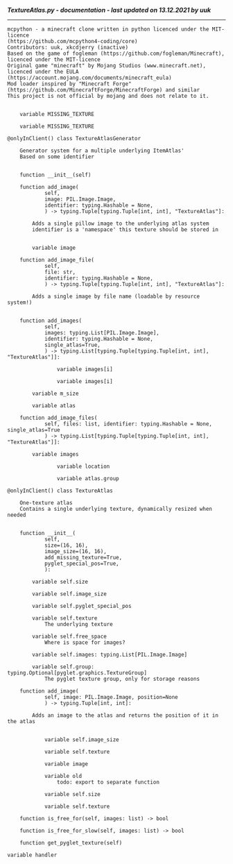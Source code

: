 ***TextureAtlas.py - documentation - last updated on 13.12.2021 by uuk***
___

    mcpython - a minecraft clone written in python licenced under the MIT-licence 
    (https://github.com/mcpython4-coding/core)
    Contributors: uuk, xkcdjerry (inactive)
    Based on the game of fogleman (https://github.com/fogleman/Minecraft), licenced under the MIT-licence
    Original game "minecraft" by Mojang Studios (www.minecraft.net), licenced under the EULA
    (https://account.mojang.com/documents/minecraft_eula)
    Mod loader inspired by "Minecraft Forge" (https://github.com/MinecraftForge/MinecraftForge) and similar
    This project is not official by mojang and does not relate to it.


        variable MISSING_TEXTURE

        variable MISSING_TEXTURE

    @onlyInClient() class TextureAtlasGenerator
        
        Generator system for a multiple underlying ItemAtlas'
        Based on some identifier


        function __init__(self)

        function add_image(
                self,
                image: PIL.Image.Image,
                identifier: typing.Hashable = None,
                ) -> typing.Tuple[typing.Tuple[int, int], "TextureAtlas"]:
            
            Adds a single pillow image to the underlying atlas system
            identifier is a 'namespace' this texture should be stored in


            variable image

        function add_image_file(
                self,
                file: str,
                identifier: typing.Hashable = None,
                ) -> typing.Tuple[typing.Tuple[int, int], "TextureAtlas"]:
            
            Adds a single image by file name (loadable by resource system!)


        function add_images(
                self,
                images: typing.List[PIL.Image.Image],
                identifier: typing.Hashable = None,
                single_atlas=True,
                ) -> typing.List[typing.Tuple[typing.Tuple[int, int], "TextureAtlas"]]:

                    variable images[i]

                    variable images[i]

            variable m_size

            variable atlas

        function add_image_files(
                self, files: list, identifier: typing.Hashable = None, single_atlas=True
                ) -> typing.List[typing.Tuple[typing.Tuple[int, int], "TextureAtlas"]]:

            variable images

                    variable location

                    variable atlas.group

    @onlyInClient() class TextureAtlas
        
        One-texture atlas
        Contains a single underlying texture, dynamically resized when needed


        function __init__(
                self,
                size=(16, 16),
                image_size=(16, 16),
                add_missing_texture=True,
                pyglet_special_pos=True,
                ):

            variable self.size

            variable self.image_size

            variable self.pyglet_special_pos

            variable self.texture
                The underlying texture

            variable self.free_space
                Where is space for images?

            variable self.images: typing.List[PIL.Image.Image]

            variable self.group: typing.Optional[pyglet.graphics.TextureGroup]
                The pyglet texture group, only for storage reasons

        function add_image(
                self, image: PIL.Image.Image, position=None
                ) -> typing.Tuple[int, int]:
            
            Adds an image to the atlas and returns the position of it in the atlas


                variable self.image_size

                variable self.texture

                variable image

                variable old
                    todo: export to separate function

                variable self.size

                variable self.texture

        function is_free_for(self, images: list) -> bool

        function is_free_for_slow(self, images: list) -> bool

        function get_pyglet_texture(self)

    variable handler